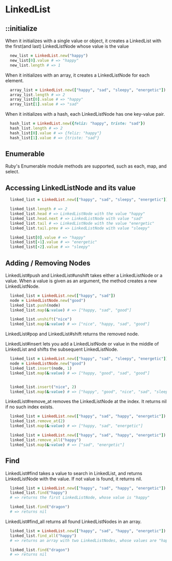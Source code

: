 # LinkedList

## ::initialize
When it initializes with a single value or object, it creates a LinkedList with the first(and last) LinkedListNode whose value is the value
```ruby
  new_list = LinkedList.new("happy")
  new_list[0].value # => "happy"
  new_list.length # => 1

```

When it initializes with an array, it creates a LinkedListNode for each element.

```ruby
  array_list = LinkedList.new(["happy", "sad", "sleepy", "energetic"])
  array_list.length # => 2
  array_list[0].value # => "happy"
  array_list[1].value # => "sad"
```

When it initializes with a hash, each LinkedListNode has one key-value pair.
```ruby
  hash_list = LinkedList.new({feliz: "happy", triste: "sad"})
  hash_list.length # => 2
  hash_list[0].value # => {feliz: "happy"}
  hash_list[1].value # => {triste: "sad"}
```

## Enumerable
Ruby's Enumerable module methods are supported, such as each, map, and select.

## Accessing LinkedListNode and its value
```ruby
  linked_list = LinkedList.new(["happy", "sad", "sleepy", "energetic"])

  linked_list.length # => 2
  linked_list.head # => LinkedListNode with the value "happy"
  linked_list.head.next # => LinkedListNode with value "sad"
  linked_list.tail # => LinkedListNode with the value "energetic"
  linked_list.tail.prev # => LinkedListNode with value "sleepy"

  linked_list[0].value # => "happy"
  linked_list[-1].value # => "energetic"
  linked_list[-2].value # => "sleepy"
```


## Adding / Removing Nodes
LinkedList#push and LinkedList#unshift takes either a LinkedListNode or a value. When a value is given as an argument, the method creates a new LinkedListNode.
```ruby
  linked_list = LinkedList.new(["happy", "sad"])
  node = LinkedListNode.new("good")
  linked_list.push(node)
  linked_list.map(&:value) # => ["happy, "sad", "good"]

  linked_list.unshift("nice")
  linked_list.map(&:value) # => ["nice", "happy, "sad", "good"]
```

LinkedList#pop and LinkedList#shift returns the removed node.

LinkedList#insert lets you add a LinkedListNode or value in the middle of LinkedList and shifts the subsequent LinkedListNode.

```ruby
  linked_list = LinkedList.new(["happy", "sad", "sleepy", "energetic"])
  node = LinkedListNode.new("good")
  linked_list.insert(node, 1)
  linked_list.map(&:value) # => ["happy, "good", "sad", "good"]


  linked_list.insert("nice", 2)
  linked_list.map(&:value) # => ["happy", "good", "nice", "sad", "sleepy", "energetic"]
```

LinkedList#remove_at removes the LinkedListNode at the index. It returns nil if no such index exists.
```ruby
  linked_list = LinkedList.new(["happy", "sad", "happy", "energetic"])
  linked_list.remove_at(2)
  linked_list.map(&:value) # => ["happy, "sad", "energetic"]

  linked_list = LinkedList.new(["happy", "sad", "happy", "energetic"])
  linked_list.remove_all("happy")
  linked_list.map(&:value) # => ["sad", "energetic"]

```


## Find
LinkedList#find takes a value to search in LinkedList, and returns LinkedListNode with the value. If not value is found, it returns nil.

```ruby
  linked_list = LinkedList.new(["happy", "sad", "happy", "energetic"])
  linked_list.find("happy")
  # => returns the first LinkedListNode, whose value is "happy"

  linked_list.find("dragon")
  # => returns nil
```

LinkedList#find_all returns all found LinkedListNodes in an array.
```ruby
  linked_list = LinkedList.new(["happy", "sad", "happy", "energetic"])
  linked_list.find_all("happy")
  # => returns an array with two LinkedListNodes, whose values are "happy"

  linked_list.find("dragon")
  # => returns nil
```
